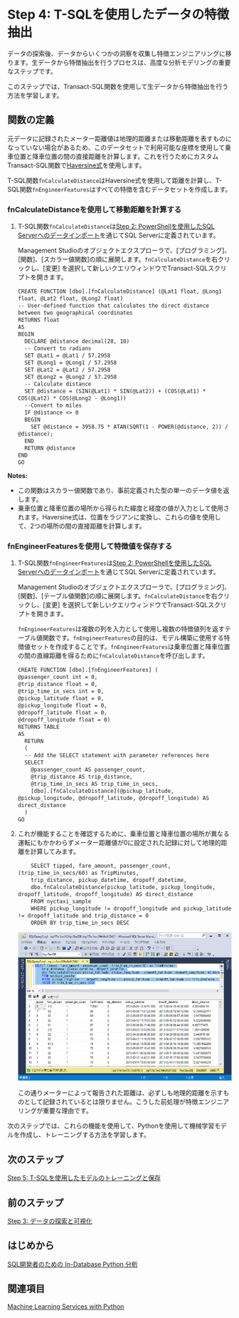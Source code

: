 # Step 4: T-SQLを使用したデータの特徴抽出

データの探索後、データからいくつかの洞察を収集し特徴エンジニアリングに移ります。生データから特徴抽出を行うプロセスは、高度な分析モデリングの重要なステップです。

このステップでは、Transact-SQL関数を使用して生データから特徴抽出を行う方法を学習します。

## 関数の定義

元データに記録されたメーター距離値は地理的距離または移動距離を表すものになっていない場合があるため、このデータセットで利用可能な座標を使用して乗車位置と降車位置の間の直接距離を計算します。これを行うためにカスタムTransact-SQL関数で[Haversine式](https://en.wikipedia.org/wiki/Haversine_formula)を使用します。

T-SQL関数`fnCalculateDistance`はHaversine式を使用して距離を計算し、T-SQL関数`fnEngineerFeatures`はすべての特徴を含むデータセットを作成します。

### fnCalculateDistanceを使用して移動距離を計算する

1.  T-SQL関数`fnCalculateDistance`は[Step 2: PowerShellを使用したSQL Serverへのデータインポート](sqldev-py2-import-data-to-sql-server-using-powershell.md)を通じてSQL Serverに定義されています。

    Management Studioのオブジェクトエクスプローラで、[プログラミング]、[関数]、[スカラー値関数]の順に展開します。`fnCalculateDistance`を右クリックし、[変更] を選択して新しいクエリウィンドウでTransact-SQLスクリプトを開きます。
  
    ```SQL:fnCalculateDistance
    CREATE FUNCTION [dbo].[fnCalculateDistance] (@Lat1 float, @Long1 float, @Lat2 float, @Long2 float)
    -- User-defined function that calculates the direct distance between two geographical coordinates
    RETURNS float
    AS
    BEGIN
      DECLARE @distance decimal(28, 10)
      -- Convert to radians
      SET @Lat1 = @Lat1 / 57.2958
      SET @Long1 = @Long1 / 57.2958
      SET @Lat2 = @Lat2 / 57.2958
      SET @Long2 = @Long2 / 57.2958
      -- Calculate distance
      SET @distance = (SIN(@Lat1) * SIN(@Lat2)) + (COS(@Lat1) * COS(@Lat2) * COS(@Long2 - @Long1))
      --Convert to miles
      IF @distance <> 0
      BEGIN
        SET @distance = 3958.75 * ATAN(SQRT(1 - POWER(@distance, 2)) / @distance);
      END
      RETURN @distance
    END
    GO
    ```
**Notes:**

- この関数はスカラー値関数であり、事前定義された型の単一のデータ値を返します。
- 乗車位置と降車位置の場所から得られた緯度と経度の値が入力として使用されます。Haversine式は、位置をラジアンに変換し、これらの値を使用して、2つの場所の間の直接距離を計算します。

### fnEngineerFeaturesを使用して特徴値を保存する

1.  T-SQL関数`fnEngineerFeatures`は[Step 2: PowerShellを使用したSQL Serverへのデータインポート](sqldev-py2-import-data-to-sql-server-using-powershell.md)を通じてSQL Serverに定義されています。

    Management Studioのオブジェクトエクスプローラで、[プログラミング]、[関数]、[テーブル値関数]の順に展開します。`fnCalculateDistance`を右クリックし、[変更] を選択して新しいクエリウィンドウでTransact-SQLスクリプトを開きます。
    
    `fnEngineerFeatures`は複数の列を入力として使用し複数の特徴値列を返すテーブル値関数です。`fnEngineerFeatures`の目的は、モデル構築に使用する特徴値セットを作成することです。`fnEngineerFeatures`は乗車位置と降車位置の間の直線距離を得るために`fnCalculateDistance`を呼び出します。
  
    ```
    CREATE FUNCTION [dbo].[fnEngineerFeatures] (
    @passenger_count int = 0,
    @trip_distance float = 0,
    @trip_time_in_secs int = 0,
    @pickup_latitude float = 0,
    @pickup_longitude float = 0,
    @dropoff_latitude float = 0,
    @dropoff_longitude float = 0)
    RETURNS TABLE
    AS
      RETURN
      (
      -- Add the SELECT statement with parameter references here
      SELECT
        @passenger_count AS passenger_count,
        @trip_distance AS trip_distance,
        @trip_time_in_secs AS trip_time_in_secs,
        [dbo].[fnCalculateDistance](@pickup_latitude, @pickup_longitude, @dropoff_latitude, @dropoff_longitude) AS direct_distance
      )
    GO
    ```

2. これが機能することを確認するために、乗車位置と降車位置の場所が異なる運転にもかかわらずメーター距離値が0に設定された記録に対して地理的距離を計算してみます。

    ```SQL:T-SQL
        SELECT tipped, fare_amount, passenger_count,(trip_time_in_secs/60) as TripMinutes,
        trip_distance, pickup_datetime, dropoff_datetime,
        dbo.fnCalculateDistance(pickup_latitude, pickup_longitude,  dropoff_latitude, dropoff_longitude) AS direct_distance
        FROM nyctaxi_sample
        WHERE pickup_longitude != dropoff_longitude and pickup_latitude != dropoff_latitude and trip_distance = 0
        ORDER BY trip_time_in_secs DESC
    ```
    
    ![result4-1](media/sqldev-python-step4-1-gho9o9.png "result4-1")
    
    この通りメーターによって報告された距離は、必ずしも地理的距離を示すものとして記録されているとは限りません。こうした前処理が特徴エンジニアリングが重要な理由です。
    
次のステップでは、これらの機能を使用して、Pythonを使用して機械学習モデルを作成し、トレーニングする方法を学習します。

## 次のステップ

[Step 5: T-SQLを使用したモデルのトレーニングと保存](sqldev-py5-train-and-save-a-model-using-t-sql.md)

## 前のステップ

[Step 3: データの探索と可視化](sqldev-py3-explore-and-visualize-the-data.md)

## はじめから

[SQL開発者のための In-Database Python 分析](sqldev-in-database-python-for-sql-developers.md)

## 関連項目

[Machine Learning Services with Python](https://docs.microsoft.com/en-us/sql/advanced-analytics/python/sql-server-python-services)

<!--
---
title: "Step 4: Create Data Features using T-SQL  | Microsoft Docs"
ms.custom: ""
ms.date: "05/25/2017"
ms.prod: "sql-server-2017"
ms.reviewer: ""
ms.suite: ""
ms.technology: 
  - "r-services"
ms.tgt_pltfrm: ""
ms.topic: "article"
applies_to: 
  - "SQL Server 2017"
dev_langs: 
  - "Python"
  - "TSQL"
ms.assetid: 
caps.latest.revision: 2
author: "jeannt"
ms.author: "jeannt"
manager: "jhubbard"
---
# Step 4: Create Data Features using T-SQL

After data exploration, you have collected some insights from the data, and are ready to move on to *feature engineering*. This process of creating features from the raw data can be a critical step in advanced analytics modeling.

In this step, you'll learn how to create features from raw data by using a [!INCLUDE[tsql](../../includes/tsql-md.md)] function. You'll then call that function from a stored procedure to create a table that contains the feature values.

## Define the Function

The distance values reported in the original data are based on the reported meter distance, and don't necessarily represent geographical distance or distance traveled. Therefore, you'll need to calculate the direct distance between the pick-up and drop-off points, by using the coordinates available in the source NYC Taxi dataset. You can do this by using the [Haversine formula](https://en.wikipedia.org/wiki/Haversine_formula) in a custom [!INCLUDE[tsql](../../includes/tsql-md.md)] function.

You'll use one custom T-SQL function, _fnCalculateDistance_, to compute the distance using the Haversine formula, and use a second custom T-SQL function, _fnEngineerFeatures_, to create a table containing all the features.

### Calculate trip distance using fnCalculateDistance

1.  The function _fnCalculateDistance_ should have been downloaded and registered with [!INCLUDE[ssNoVersion](../../includes/ssnoversion-md.md)] as part of the preparation for this walkthrough. Take a minute to review the code.
  
    In [!INCLUDE[ssManStudio](../../includes/ssmanstudio-md.md)], expand **Programmability**, expand **Functions** and then **Scalar-valued functions**.
    Right-click _fnCalculateDistance_, and select **Modify** to open the [!INCLUDE[tsql](../../includes/tsql-md.md)] script in a new query window.
  
    ```SQL
    CREATE FUNCTION [dbo].[fnCalculateDistance] (@Lat1 float, @Long1 float, @Lat2 float, @Long2 float)
    -- User-defined function that calculates the direct distance between two geographical coordinates
    RETURNS float
    AS
    BEGIN
      DECLARE @distance decimal(28, 10)
      -- Convert to radians
      SET @Lat1 = @Lat1 / 57.2958
      SET @Long1 = @Long1 / 57.2958
      SET @Lat2 = @Lat2 / 57.2958
      SET @Long2 = @Long2 / 57.2958
      -- Calculate distance
      SET @distance = (SIN(@Lat1) * SIN(@Lat2)) + (COS(@Lat1) * COS(@Lat2) * COS(@Long2 - @Long1))
      --Convert to miles
      IF @distance <> 0
      BEGIN
        SET @distance = 3958.75 * ATAN(SQRT(1 - POWER(@distance, 2)) / @distance);
      END
      RETURN @distance
    END
    GO
    ```
**Notes:**

- The function is a scalar-valued function, returning a single data value of a predefined type.
- It takes latitude and longitude values as inputs, obtained from trip pick-up and drop-off locations. The Haversine formula converts locations to radians and uses those values to compute the direct distance in miles between those two locations.

To add the computed value to a table that can be used for training the model, you'll use another function, _fnEngineerFeatures_.

### Save the features using _fnEngineerFeatures_

1.  Take a minute to review the code for the custom T-SQL function, _fnEngineerFeatures_, which should have been created for you as part of the preparation for this walkthrough.
  
    This function is a table-valued function that takes multiple columns as inputs, and outputs a table with multiple feature columns.  The purpose of this function is to create a feature set for use in building a model. The function _fnEngineerFeatures_ calls the previously created T-SQL function, _fnCalculateDistance_, to get the direct distance between pickup and dropoff locations.
  
    ```
    CREATE FUNCTION [dbo].[fnEngineerFeatures] (
    @passenger_count int = 0,
    @trip_distance float = 0,
    @trip_time_in_secs int = 0,
    @pickup_latitude float = 0,
    @pickup_longitude float = 0,
    @dropoff_latitude float = 0,
    @dropoff_longitude float = 0)
    RETURNS TABLE
    AS
      RETURN
      (
      -- Add the SELECT statement with parameter references here
      SELECT
        @passenger_count AS passenger_count,
        @trip_distance AS trip_distance,
        @trip_time_in_secs AS trip_time_in_secs,
        [dbo].[fnCalculateDistance](@pickup_latitude, @pickup_longitude, @dropoff_latitude, @dropoff_longitude) AS direct_distance
      )
    GO
    ```
  
2. To verify that this function works, you can use it to calculate the geographical distance for those trips where the metered distance was 0 but the pick-up and drop-off locations were different.
  
    ```
        SELECT tipped, fare_amount, passenger_count,(trip_time_in_secs/60) as TripMinutes,
        trip_distance, pickup_datetime, dropoff_datetime,
        dbo.fnCalculateDistance(pickup_latitude, pickup_longitude,  dropoff_latitude, dropoff_longitude) AS direct_distance
        FROM nyctaxi_sample
        WHERE pickup_longitude != dropoff_longitude and pickup_latitude != dropoff_latitude and trip_distance = 0
        ORDER BY trip_time_in_secs DESC
    ```
  
    As you can see, the distance reported by the meter doesn't always correspond to geographical distance. This is why feature engineering is important.

In the next step, you'll learn how to use these data features to create and train a machine learning model using Python.

## Next Step

[Step 5: Train and Save a Model using T-SQL](sqldev-py5-train-and-save-a-model-using-t-sql.md)

## Previous Step

[Step 3: Explore and Visualize the Data](sqldev-py3-explore-and-visualize-the-data.md)

## See Also

[Machine Learning Services with Python](../python/sql-server-python-services.md)

-->